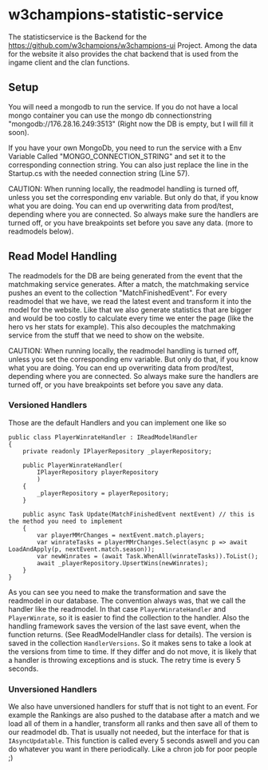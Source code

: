# w3champions-statistic-service

The statisticservice is the Backend for the https://github.com/w3champions/w3champions-ui Project. Among the data for
the website it also provides the chat backend that is used from the ingame client and the clan functions.

## Setup
You will need a mongodb to run the service. If you do not have a local mongo container you can use the mongo db
connectionstring "mongodb://176.28.16.249:3513" (Right now the DB is empty, but I will fill it soon).

If you have your own MongoDb, you need to run the service with a Env Variable Called "MONGO_CONNECTION_STRING" and
set it to the corresponding connection string. You can also just replace the line in the Startup.cs with the needed
connection string (Line 57).

CAUTION:
When running locally, the readmodel handling is turned off, unless you set the corresponding env variable. But only
do that, if you know what you are doing. You can end up overwriting data from prod/test, depending where you are
connected. So always make sure the handlers are turned off, or you have breakpoints set before you save any data.
(more to readmodels below).

## Read Model Handling
The readmodels for the DB are being generated from the event that the matchmaking service generates. After a match,
the matchmaking service pushes an event to the collection "MatchFinishedEvent". For every readmodel that we have, we
read the latest event and transform it into the model for the website. Like that we also generate statistics that are
bigger and would be too costly to calculate every time we enter the page (like the hero vs her stats for example).
This also decouples the matchmaking service from the stuff that we need to show on the website.

CAUTION:
When running locally, the readmodel handling is turned off, unless you set the corresponding env variable. But only
do that, if you know what you are doing. You can end up overwriting data from prod/test, depending where you are
connected. So always make sure the handlers are turned off, or you have breakpoints set before you save any data.

### Versioned Handlers
Those are the default Handlers and you can implement one like so
```
public class PlayerWinrateHandler : IReadModelHandler
{
    private readonly IPlayerRepository _playerRepository;

    public PlayerWinrateHandler(
        IPlayerRepository playerRepository
        )
    {
        _playerRepository = playerRepository;
    }

    public async Task Update(MatchFinishedEvent nextEvent) // this is the method you need to implement
    {
        var playerMMrChanges = nextEvent.match.players;
        var winrateTasks = playerMMrChanges.Select(async p => await LoadAndApply(p, nextEvent.match.season));
        var newWinrates = (await Task.WhenAll(winrateTasks)).ToList();
        await _playerRepository.UpsertWins(newWinrates);
    }
}
```

As you can see you need to make the transformation and save the readmodel in our database. The convention always was,
 that we call the handler like the readmodel. In that case `PlayerWinrateHandler` and `PlayerWinrate`, so it is
 easier to find the collection to the handler.
 Also the handling framework saves the version of the last save event, when the function returns. (See
 ReadModelHandler<T> class for details). The version is saved in the collection `HandlerVersions`. So it makes sens
 to take a look at the versions from time to time. If they differ and do not move, it is likely that a handler is
 throwing exceptions and is stuck. The retry time is every 5 seconds.

 ### Unversioned Handlers
 We also have unversioned handlers for stuff that is not tight to an event. For example the Rankings are also pushed
 to the database after a match and we load all of them in a handler, transform all ranks and then save all of them to
  our readmodel db. That is usually not needed, but the interface for that is `IAsyncUpdatable`. This function is
  called every 5 seconds aswell and you can do whatever you want in there periodically. Like a chron job for poor
  people ;)